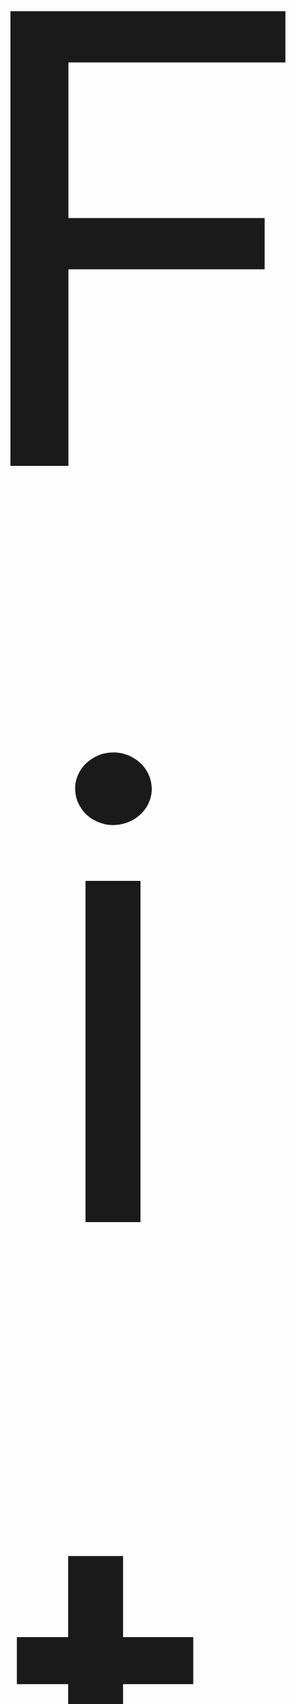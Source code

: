<p align="center" style="font-size:1000px;">
	Fitness Flow
</p>




Fitness Flow is a Workout Tracker and is made for Fitness Geeks who want to Prioritize their Fitness, it can help people to keep track of their everyday Fitness data. So, our program comes in handy for those who need it.

The features of Our Program are Logging Data, Setting Goals, Prioritize Exercises, Fitness Challenge:

	• Logging Data: Helps Users to keep track of their Particular Exercise data of How Much they have completed and Users can check this data whenever they want.
	• Setting Goals: Users can set goals for their Exercises with this feature.
	• Prioritize Exercises: This feature helps users prioritize their exercises to improve their focus on particular Exercises.
	• Fitness Challenge: The Program Generates a Challenge that helps Users train more.
